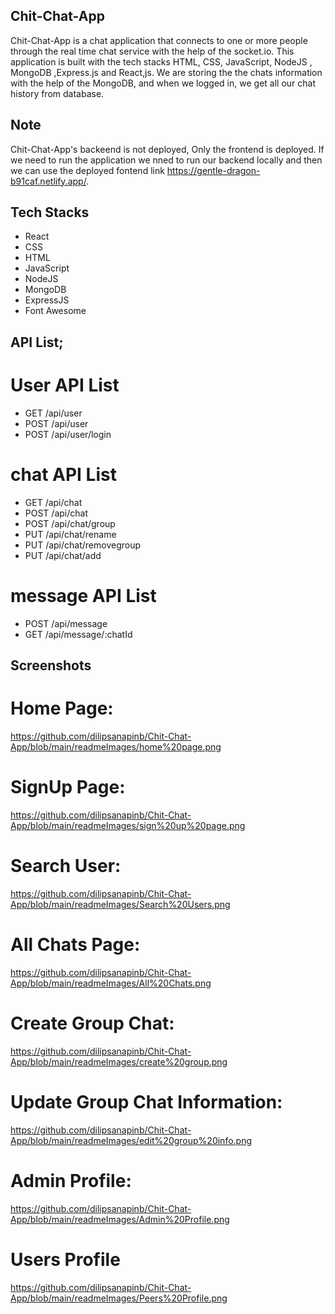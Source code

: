 ## Chit-Chat-App
   
   Chit-Chat-App is a chat application that connects to one or more people through the real time chat service
    with the help of the socket.io. This application is built with the tech stacks HTML, CSS, JavaScript, NodeJS , MongoDB ,Express.js and React,js. We are storing the the chats information with the help of the MongoDB, and when we logged in, we get all our chat history from database.

## Note 
 Chit-Chat-App's backeend is not deployed, Only the frontend is deployed. If we need to run the application we nned to run our backend locally and then we can use the deployed fontend link https://gentle-dragon-b91caf.netlify.app/.

## Tech Stacks
- React
- CSS
- HTML
- JavaScript
- NodeJS
- MongoDB
- ExpressJS
- Font Awesome

## API List;
# User API List
- GET /api/user
- POST /api/user
- POST /api/user/login

# chat API List

- GET /api/chat
- POST /api/chat
- POST /api/chat/group
- PUT /api/chat/rename
- PUT /api/chat/removegroup
- PUT /api/chat/add

# message API List

- POST /api/message
- GET /api/message/:chatId

## Screenshots

# Home Page:
https://github.com/dilipsanapinb/Chit-Chat-App/blob/main/readmeImages/home%20page.png

# SignUp Page:
https://github.com/dilipsanapinb/Chit-Chat-App/blob/main/readmeImages/sign%20up%20page.png

# Search User:
https://github.com/dilipsanapinb/Chit-Chat-App/blob/main/readmeImages/Search%20Users.png

# All Chats Page:

https://github.com/dilipsanapinb/Chit-Chat-App/blob/main/readmeImages/All%20Chats.png

# Create Group Chat:
https://github.com/dilipsanapinb/Chit-Chat-App/blob/main/readmeImages/create%20group.png

# Update Group Chat Information:
https://github.com/dilipsanapinb/Chit-Chat-App/blob/main/readmeImages/edit%20group%20info.png

# Admin Profile:
https://github.com/dilipsanapinb/Chit-Chat-App/blob/main/readmeImages/Admin%20Profile.png

# Users Profile
https://github.com/dilipsanapinb/Chit-Chat-App/blob/main/readmeImages/Peers%20Profile.png











